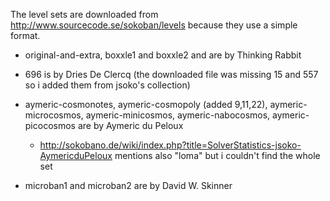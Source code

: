 The level sets are downloaded from http://www.sourcecode.se/sokoban/levels because they use a simple format.

- original-and-extra, boxxle1 and boxxle2 and are by Thinking Rabbit

- 696 is by Dries De Clercq (the downloaded file was missing 15 and 557 so i added them from jsoko's collection)

- aymeric-cosmonotes, aymeric-cosmopoly (added 9,11,22), aymeric-microcosmos, aymeric-minicosmos, aymeric-nabocosmos, aymeric-picocosmos are by Aymeric du Peloux
  - http://sokobano.de/wiki/index.php?title=SolverStatistics-jsoko-AymericduPeloux mentions also "loma" but i couldn't find the whole set

- microban1 and microban2 are by David W. Skinner
